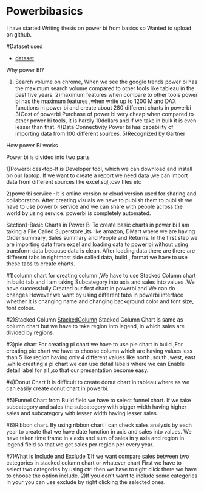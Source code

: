 # Powerbibasics 
I have started Writing thesis on power bi from basics so Wanted to upload on github.

#Dataset used 
- <a href="https://github.com/Venkat-Shakamudi/Powerbi/blob/main/Sample%20-%20Superstore.xlsx">dataset</a>

Why power BI?
1) Search volume on chrome, When we see the google trends power bi has the maximum search volume compared to other tools like tableau in the past five years.
2)maximum features 
when compare to other tools power bi has the maximum features ,when write up to 1200 M and DAX functions in power bi and create about 280 different charts in powerbi
3)Cost of powerbi 
Purchase of power bi very cheap when compared to other power bi tools, it is hardly 10dollars and if we take in bulk it is even lesser than that.
4)Data Connectivity
Power bi has capability of importing data from 100 different sources.
5)Recognized by Gartner

How power Bi works

Power bi is divided into two parts 

1)Powerbi desktop-It is Developer tool, which we can download and install on our laptop.
If we want to create a report we need data ,we can import data from different sources like excel,sql,.csv files etc

2)powerbi service -It is online version or cloud version used for sharing and collaboration.
After creating visuals we have to publish them to publish we have to use power bi service and we can share with people across the world by using service.
powerbi is completely automated.

Section1-Basic Charts in Power Bi 
To create basic charts in power bi I am taking a File Called Superstore ,its like amazon, DMart where we are having Order summary, Sales summary and People and Returns. In the first step we are importing data from excel and loading data to power bi without using transform data because data is clean.
After loading data there are 
there are different tabs  in rightmost side called data, build , format we have to use these tabs to create charts.

#1)column chart
for creating column ,We have to use Stacked Column chart in build tab and I am taking Subcategory into axis and sales into values .We have successfully Created our first chart in powerbi and We can do changes However we want by using different tabs in powerbi interface whether it is changing name and changing background color and font size, font colour.

#2)Stacked Column <a href="https://github.com/Venkat-Shakamudi/Powerbi/blob/main/Stacked%20Column.png">StackedColumn</a>
Stacked Column Chart is same as column chart but we have to take region into legend, in which sales are divided by regions.

#3)pie chart
For creating pi chart we have to use pie chart in build ,For creating pie chart we have to choose column which are having values less than 5 like region having only 4 different values like north ,south ,west, east .while creating a pi chart we can use detail labels where we can Enable detail label for all ,so that our presentation become easy.

#4)Donut Chart
It is difficult to create donut chart in tableau where as we can easily create donut chart in powerbi.

#5)Funnel Chart
from Build field we have to select funnel chart. If we take subcategory and sales the subcategory with bigger width having higher sales and subcategory with lesser width having lesser sales.

#6)Ribbon chart.
By using ribbon chart I can check sales analysis by each year to create that we have date function in axis and sales into values. We have taken time frame in x axis and sum of sales in y axis and region in legend field so that we get sales per region per every year.

#7)What is Include and Exclude 
1)If we want compare sales between two categories in stacked column chart or whatever chart First we have to select two categories by using ctrl then we have to right click there we have to choose the option include.
2)If you don't want to include some categories in your you can use exclude by right clicking the selected ones.

